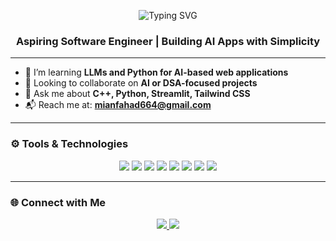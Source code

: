 <p align="center">
  <img src="https://readme-typing-svg.demolab.com?font=Fira+Code&weight=500&pause=1000&color=06B6D6&center=true&vCenter=true&width=600&lines=Hi+I'm+Muhammad+Fahad;AI+Web+App+Developer;Python+%7C+Streamlit+Enthusiast;DSA+Lover+%26+Problem+Solver;C%2B%2B+Developer,Bash+Scripting" alt="Typing SVG" />
</p>


<h3 align="center">Aspiring Software Engineer | Building AI Apps with Simplicity</h3>

---

- 🎯 I’m learning **LLMs and Python for AI-based web applications**
- 🤝 Looking to collaborate on **AI or DSA-focused projects**
- 💬 Ask me about **C++, Python, Streamlit, Tailwind CSS**
- 📬 Reach me at: **mianfahad664@gmail.com**

---

### ⚙️ Tools & Technologies
<p align="center">
  <img src="https://img.shields.io/badge/C++-00599C?style=for-the-badge&logo=cplusplus&logoColor=white"/>
  <img src="https://img.shields.io/badge/Python-3776AB?style=for-the-badge&logo=python&logoColor=white"/>
  <img src="https://img.shields.io/badge/Flask-000000?style=for-the-badge&logo=flask&logoColor=white"/>
  <img src="https://img.shields.io/badge/FastAPI-009688?style=for-the-badge&logo=fastapi&logoColor=white"/>
  <img src="https://img.shields.io/badge/Streamlit-FF4B4B?style=for-the-badge&logo=streamlit&logoColor=white"/>
  <img src="https://img.shields.io/badge/TailwindCSS-06B6D4?style=for-the-badge&logo=tailwind-css&logoColor=white"/>
  <img src="https://img.shields.io/badge/Replit-667881?style=for-the-badge&logo=replit&logoColor=white"/>
  <img src="https://img.shields.io/badge/Assembly-6E4C13?style=for-the-badge&logoColor=white"/>
</p>

---

### 🌐 Connect with Me
<p align="center">
  <a href="https://www.linkedin.com/in/muhammad-fahad-136436291" target="_blank">
    <img src="https://img.shields.io/badge/LinkedIn-0A66C2?style=for-the-badge&logo=linkedin&logoColor=white"/>
  </a>
  <a href="mailto:mianfahad664@gmail.com">
    <img src="https://img.shields.io/badge/Gmail-EA4335?style=for-the-badge&logo=gmail&logoColor=white"/>
  </a>
</p>
